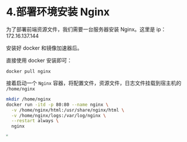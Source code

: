 # 4.部署环境安装 Nginx

为了部署前端资源文件，我们需要一台服务器安装 Nginx。这里是 ip：172.16.137.144

安装好 docker 和镜像加速器后。

直接使用 docker 安装即可：

```
docker pull nginx
```

接着启动一个 `Nginx` 容器，将配置文件，资源文件，日志文件挂载到宿主机的 `/home/nginx`

```bash
mkdir /home/nginx
docker run -itd -p 80:80 --name nginx \
  -v /home/nginx/html:/usr/share/nginx/html \
  -v /home/nginx/logs:/var/log/nginx \
  --restart always \
  nginx
```

<img src="https://zwhid.oss-cn-shenzhen.aliyuncs.com/blog/20-58-15-QUDyH6.png" style="zoom:33%;" />
